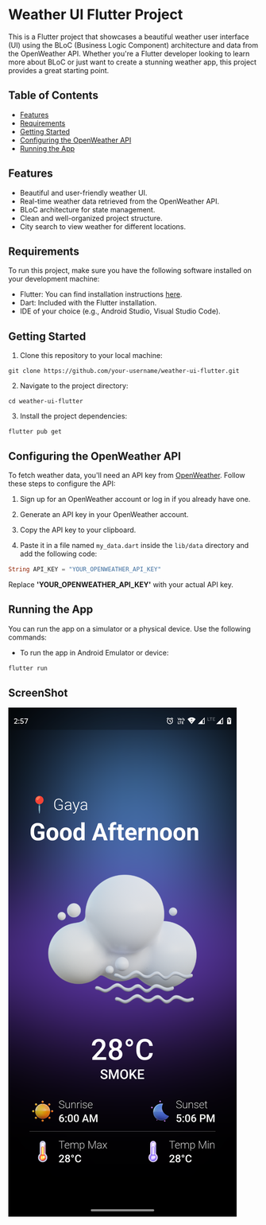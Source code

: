 # Weather UI Flutter Project

This is a Flutter project that showcases a beautiful weather user interface (UI) using the BLoC (Business Logic Component) architecture and data from the OpenWeather API. Whether you're a Flutter developer looking to learn more about BLoC or just want to create a stunning weather app, this project provides a great starting point.

## Table of Contents

- [Features](#features)
- [Requirements](#requirements)
- [Getting Started](#getting-started)
- [Configuring the OpenWeather API](#configuring-the-openweather-api)
- [Running the App](#running-the-app)

## Features

- Beautiful and user-friendly weather UI.
- Real-time weather data retrieved from the OpenWeather API.
- BLoC architecture for state management.
- Clean and well-organized project structure.
- City search to view weather for different locations.

## Requirements

To run this project, make sure you have the following software installed on your development machine:

- Flutter: You can find installation instructions [here](https://flutter.dev/docs/get-started/install).
- Dart: Included with the Flutter installation.
- IDE of your choice (e.g., Android Studio, Visual Studio Code).

## Getting Started

1. Clone this repository to your local machine:
```console
git clone https://github.com/your-username/weather-ui-flutter.git
```
2. Navigate to the project directory:
```console
cd weather-ui-flutter
```
3. Install the project dependencies:
```console
flutter pub get
```

## Configuring the OpenWeather API

To fetch weather data, you'll need an API key from [OpenWeather](https://openweathermap.org/). Follow these steps to configure the API:

1. Sign up for an OpenWeather account or log in if you already have one.

2. Generate an API key in your OpenWeather account.

3. Copy the API key to your clipboard.

4. Paste it in a file named `my_data.dart` inside the `lib/data` directory and add the following code:

```dart
String API_KEY = "YOUR_OPENWEATHER_API_KEY"
```
Replace **'YOUR_OPENWEATHER_API_KEY'** with your actual API key.

## Running the App

You can run the app on a simulator or a physical device. Use the following commands:

- To run the app in Android Emulator or device:
```bash
flutter run
```

## ScreenShot
![ScreenShot](Screenshot_20231107-145721.png)

